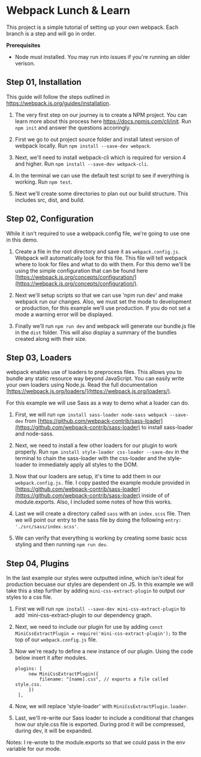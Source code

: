 # Webpack Lunch & Learn
This project is a simple tutorial of setting up your own webpack.
Each branch is a step and will go in order.

**Prerequisites**
- Node must installed. You may run into issues if you're running an older verison.

## Step 01, Installation
This guide will follow the steps outlined in https://webpack.js.org/guides/installation.

1. The very first step on our journey is to create a NPM project. You can learn more about this process here https://docs.npmjs.com/cli/init.
Run `npm init` and answer the questions accoringly.

2. First we go to out project source folder and install latest version of webpack locally.
Run `npm install --save-dev webpack`.

3. Next, we'll need to install webpack-cli which is required for version 4 and higher.
Run `npm install --save-dev webpack-cli`.

4. In the terminal we can use the default test script to see if everything is working.
Run `npm test`.

5. Next we'll create some directories to plan out our build structure. This includes src, dist, and build.

## Step 02, Configuration
While it isn't required to use a webpack.config file, we're going to use one in this demo.

1. Create a file in the root directory and save it as `webpack.config.js`. Webpack will automatically look for this file. This file will tell webpack where to look for files and what to do with them. For this demo we'll be using the simple configuration that can be found here [https://webpack.js.org/concepts/configuration/](https://webpack.js.org/concepts/configuration/).

2. Next we'll setup scripts so that we can use 'npm run dev' and make webpack run our changes. Also, we must set the mode to development or production, for this example we'll use production. If you do not set a mode a warning error will be displayed.

3. Finally we'll run `npm run dev` and webpack will generate our bundle.js file in the `dist` folder. This will also display a summary of the bundles created along with their size.

## Step 03, Loaders
webpack enables use of loaders to preprocess files. This allows you to bundle any static resource way beyond JavaScript. You can easily write your own loaders using Node.js. Read the full documentation [https://webpack.js.org/loaders/](https://webpack.js.org/loaders/).

For this example we will use Sass as a way to demo what a loader can do.

1. First, we will run `npm install sass-loader node-sass webpack --save-dev` from [https://github.com/webpack-contrib/sass-loader](https://github.com/webpack-contrib/sass-loader) to install sass-loader and node-sass.

2. Next, we need to install a few other loaders for our plugin to work properly. Run `npm install style-loader css-loader --save-dev` in the terminal to chain the sass-loader with the css-loader and the style-loader to immediately apply all styles to the DOM.

3. Now that our loaders are setup, it's time to add them in our `webpack.config.js.` file. I copy pasted the example module provided in [https://github.com/webpack-contrib/sass-loader](https://github.com/webpack-contrib/sass-loader) inside of of module.exports. Also, I included some notes of how this works.

4. Last we will create a directory called `sass` with an `index.scss` file. Then we will point our entry to the sass file by doing the following `entry: './src/sass/index.scss'`.

5. We can verify that everything is working by creating some basic scss styling and then running `npm run dev`.

## Step 04, Plugins
In the last example our styles were outputted inline, which isn't ideal for production becuase our styles are dependent on JS. In this example we will take this a step further by adding `mini-css-extract-plugin` to output our styles to a css file.

1. First we will run `npm install --save-dev mini-css-extract-plugin` to add `mini-css-extract-plugin to our dependency graph.

2. Next, we need to include our plugin for use by adding `const MiniCssExtractPlugin = require('mini-css-extract-plugin');` to the top of our `webpack.config.js` file.

3. Now we're ready to define a new instance of our plugin. Using the code below insert it after modules.
   ```
   plugins: [
        new MiniCssExtractPlugin({
            filename: "[name].css", // exports a file called style.css.
        })
    ],
    ```

4. Now, we will replace 'style-loader' with `MiniCssExtractPlugin.loader`.

5. Last, we'll re-write our Sass loader to include a conditional that changes how our style.css file is exported. During prod it will be compressed, during dev, it will be expanded.

Notes: I re-wrote to the module.exports so that we could pass in the env variable for our mode.

